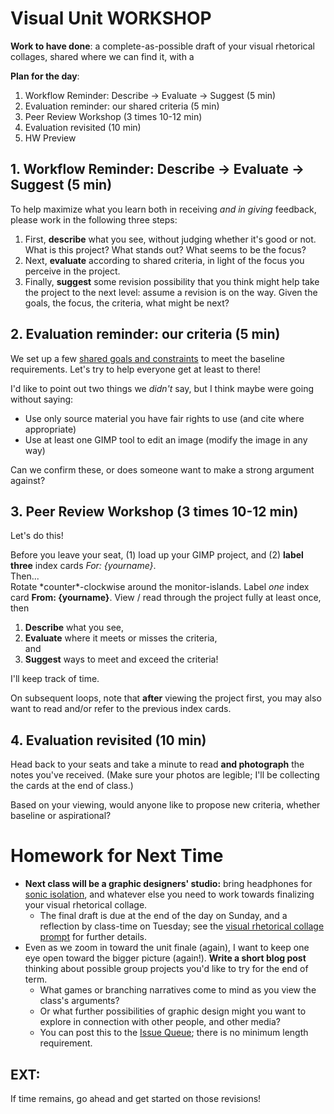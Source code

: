 # Visual Unit WORKSHOP

**Work to have done**: a complete-as-possible draft of your visual rhetorical collages, shared where we can find it, with a


**Plan for the day**:

1. Workflow Reminder: Describe -> Evaluate -> Suggest (5 min)
2. Evaluation reminder: our shared criteria (5 min)
3. Peer Review Workshop (3 times 10-12 min)
4. Evaluation revisited (10 min)
5. HW Preview


## 1. Workflow Reminder: Describe -> Evaluate -> Suggest (5 min)

<!-- This is the same process as last time, but not everyone was doing it. Please do try: it helps make your comments more concrete and actionable. It's great to like something, but if you can't say *what* you liked, the creator can't build on that knowledge as effectively... and *you* may not be learning as much as you could by giving that comment. -->

To help maximize what you learn both in receiving _and in giving_ feedback, please work in the following three steps:

<div class="alert alert-info">
<ol><li> First, <strong>describe</strong> what you see, without judging whether it's good or not. What is this project? What stands out? What seems to be the focus? <!-- Help learn how the eye is drawn. Test whether the audience is getting the main point you want to get across. --></li>
<li>Next, <strong>evaluate</strong> according to shared criteria, in light of the focus you perceive in the project. <!-- This is still a form of description: it's not about "good" or "bad" in the abstract but about where it meets or misses the shared or stated goals. --></li>
<li>Finally, <strong>suggest</strong> some revision possibility that you think might help take the project to the next level: assume a revision is on the way. Given the goals, the focus, the criteria, what might be next? <!-- Pose this as a suggestion, not a command: and _interpret_ these as suggestions, not commands. --></li>
</ol>
</div>

<!-- If possible, I'd like to give back your index cards, not from the comments you *received*, but the comments you *gave*. Read them over. Are you doing describe/evaluate/suggest? Or not? If not, strive to level up today. -->

## 2. Evaluation reminder: our criteria (5 min)
We set up a few [shared goals and constraints](http://bit.ly/miller2019spring) to meet the baseline requirements. Let's try to help everyone get at least to there!

<!--
**Baseline criteria**
For a minimum grade of B, all projects for this unit must:

* Use arrangement, size, color, visual rhythm, and/or contrast to focus viewers' attention.
* Include at least one word, with a carefully chosen font, as explained in reflection.
* Have a clear message or intervention
* Incorporate juxtaposition
* Use at least 3 layers
* Use at least 2 GIMP tools, and write about them in the reflection
* Aim for surprise or metaphorical leap in the elements you bring together.
* Argue in reflection why you did what you did
-->

I'd like to point out two things we _didn't_ say, but I think maybe were going without saying:

* Use only source material you have fair rights to use (and cite where appropriate)
* Use at least one GIMP tool to edit an image (modify the image in any way)

Can we confirm these, or does someone want to make a strong argument against?


## 3. Peer Review Workshop (3 times 10-12 min)

Let's do this!
<div class="alert alert-success">
Before you leave your seat, (1) load up your GIMP project, and (2) <strong>label three</strong> index cards <em>For: {yourname}</em>.
</div>
Then...
<div class="alert alert-success">
Rotate *counter*-clockwise around the monitor-islands. Label <em>one</em> index card <strong>From: {yourname}</strong>. View / read through the project fully at least once, then
<ol><li><strong>Describe</strong> what you see,</li> <li><strong>Evaluate</strong> where it meets or misses the criteria,</li> and <li><strong>Suggest</strong> ways to meet and exceed the criteria!</li></ol>
</div>

I'll keep track of time.

On subsequent loops, note that **after** viewing the project first, you may also want to read and/or refer to the previous index cards.

## 4. Evaluation revisited (10 min)
Head back to your seats and take a minute to read **and photograph** the notes you've received. (Make sure your photos are legible; I'll be collecting the cards at the end of class.)

Based on your viewing, would anyone like to propose new criteria, whether baseline or aspirational?


# Homework for Next Time

* **Next class will be a graphic designers' studio:** bring headphones for [sonic isolation](http://noisli.com), and whatever else you need to work towards finalizing your visual rhetorical collage.
  - The final draft is due at the end of the day on Sunday, and a reflection by class-time on Tuesday; see the [visual rhetorical collage prompt](https://github.com/pitt-cdm/visual-rhetoric-prompt/) for further details.
* Even as we zoom in toward the unit finale (again), I want to keep one eye open toward the bigger picture (again!). **Write a short blog post** thinking about possible group projects you'd like to try for the end of term.
  - What games or branching narratives come to mind as you view the class's arguments?
  - Or what further possibilities of graphic design might you want to explore in connection with other people, and other media?
  - You can post this to the [Issue Queue](https://github.com/pitt-cdm/miller2019spring/issues/10); there is no minimum length requirement.



## EXT:
If time remains, go ahead and get started on those revisions!
